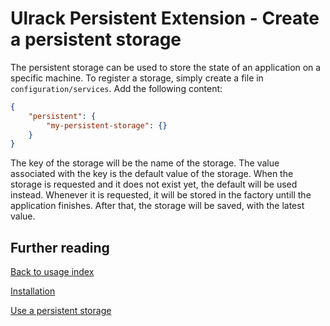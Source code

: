# Ulrack Persistent Extension - Create a persistent storage

The persistent storage can be used to store the state of an application on a
specific machine. To register a storage, simply create a file in
`configuration/services`. Add the following content:
```json
{
    "persistent": {
        "my-persistent-storage": {}
    }
}
```

The key of the storage will be the name of the storage. The value associated
with the key is the default value of the storage. When the storage is requested
and it does not exist yet, the default will be used instead. Whenever it is
requested, it will be stored in the factory untill the application finishes.
After that, the storage will be saved, with the latest value.

## Further reading

[Back to usage index](index.md)

[Installation](installation.md)

[Use a persistent storage](use-a-persistent-storage.md)
